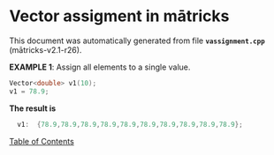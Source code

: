 
# Vector assigment in mātricks
This document was automatically generated from file **`vassignment.cpp`** (mātricks-v2.1-r26).

**EXAMPLE 1**: Assign all elements to a single value.
```C++
Vector<double> v1(10);
v1 = 78.9;
```
**The result is**
```C++
  v1:  {78.9,78.9,78.9,78.9,78.9,78.9,78.9,78.9,78.9,78.9}; 
```


[Table of Contents](README.md)
